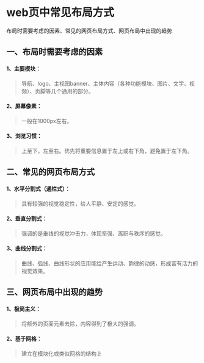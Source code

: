 # web页中常见布局方式

布局时需要考虑的因素、常见的网页布局方式、网页布局中出现的趋势

## 一、布局时需要考虑的因素

#### 1、主要模块：

> 导航、logo、主视图banner、主体内容（各种功能模块、图片、文字、视频）、页脚等几个通用的部分。

#### 2、屏幕像素：

> 一般在1000px左右。

#### 3、浏览习惯：

> 上至下，左至右。优先将重要信息置于左上或右下角，避免置于左下角。

## 二、常见的网页布局方式

#### 1、水平分割式（通栏式）：

> 具有较强的视觉稳定性，给人平静、安定的感觉。

#### 2、垂直分割式：

> 强调的是垂线的视觉冲击力，体现坚强、离职与秩序的感觉。

#### 3、曲线分割式：

> 曲线、弧线、曲线形状的应用能给产生运动、韵律的动感，形成富有活力的视觉效果。

## 三、网页布局中出现的趋势

#### 1、极简主义：

> 将额外的页面元素去除，内容得到了极大的强调。

#### 2、基于网格：

> 建立在模块化或类似网格的结构上
